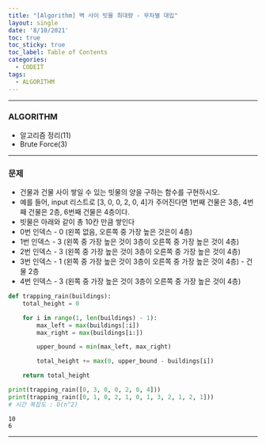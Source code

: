 ```yaml
---
title: "[Algorithm] 벽 사이 빗물 최대량 - 무차별 대입"
layout: single
date: '8/10/2021'
toc: true
toc_sticky: true
toc_label: Table of Contents
categories:
  - CODEIT
tags:
  - ALGORITHM
---
```


---
### ALGORITHM
* 알고리즘 정리(11)
* Brute Force(3)

---

### 문제
* 건물과 건물 사이 쌓일 수 있는 빗물의 양을 구하는 함수를 구현하시오.
* 예를 들어, input 리스트로 [3, 0, 0, 2, 0, 4]가 주어진다면 1번째 건물은 3층, 4번째 건물은 2층, 6번째 건물은 4층이다. 
* 빗물은 아래와 같이 총 10칸 만큼 쌓인다
* 0번 인덱스 - 0 (왼쪽 없음, 오른쪽 중 가장 높은 것은이 4층)
* 1번 인덱스 - 3 (왼쪽 중 가장 높은 것이 3층이 오른쪽 중 가장 높은 것이 4층)
* 2번 인덱스 - 3 (왼쪽 중 가장 높은 것이 3층이 오른쪽 중 가장 높은 것이 4층)
* 3번 인덱스 - 1 (왼쪽 중 가장 높은 것이 3층이 오른쪽 중 가장 높은 것이 4층) - 건물 2층
* 4번 인덱스 - 3 (왼쪽 중 가장 높은 것이 3층이 오른쪽 중 가장 높은 것이 4층)


```python
def trapping_rain(buildings):
    total_height = 0

    for i in range(1, len(buildings) - 1):
        max_left = max(buildings[:i])
        max_right = max(buildings[i:])

        upper_bound = min(max_left, max_right)

        total_height += max(0, upper_bound - buildings[i])

    return total_height

print(trapping_rain([0, 3, 0, 0, 2, 0, 4]))
print(trapping_rain([0, 1, 0, 2, 1, 0, 1, 3, 2, 1, 2, 1]))
# 시간 복잡도 : O(n^2)
```

    10
    6

---